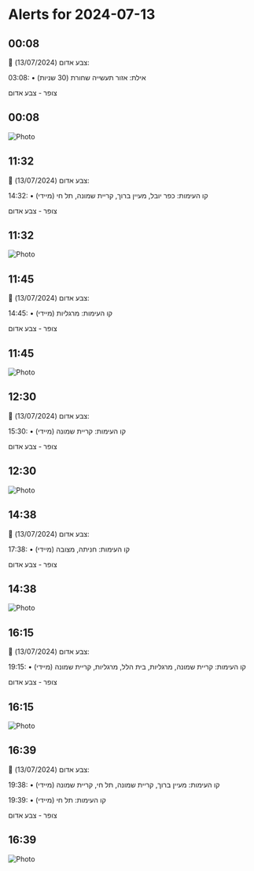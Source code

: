 # Alerts for 2024-07-13

## 00:08

🔴 צבע אדום (13/07/2024):

03:08:
• אילת: אזור תעשייה שחורת (30 שניות)

צופר - צבע אדום

## 00:08

![Photo](images/23269.jpg)

## 11:32

🔴 צבע אדום (13/07/2024):

14:32:
• קו העימות: כפר יובל, מעיין ברוך, קריית שמונה, תל חי (מיידי)

צופר - צבע אדום

## 11:32

![Photo](images/23273.jpg)

## 11:45

🔴 צבע אדום (13/07/2024):

14:45:
• קו העימות: מרגליות (מיידי)

צופר - צבע אדום

## 11:45

![Photo](images/23275.jpg)

## 12:30

🔴 צבע אדום (13/07/2024):

15:30:
• קו העימות: קריית שמונה (מיידי)

צופר - צבע אדום

## 12:30

![Photo](images/23277.jpg)

## 14:38

🔴 צבע אדום (13/07/2024):

17:38:
• קו העימות: חניתה, מצובה (מיידי)

צופר - צבע אדום

## 14:38

![Photo](images/23279.jpg)

## 16:15

🔴 צבע אדום (13/07/2024):

19:15:
• קו העימות: קריית שמונה, מרגליות, בית הלל, מרגליות, קריית שמונה (מיידי)

צופר - צבע אדום

## 16:15

![Photo](images/23287.jpg)

## 16:39

🔴 צבע אדום (13/07/2024):

19:38:
• קו העימות: מעיין ברוך, קריית שמונה, תל חי, קריית שמונה (מיידי)

19:39:
• קו העימות: תל חי (מיידי)

צופר - צבע אדום

## 16:39

![Photo](images/23293.jpg)


